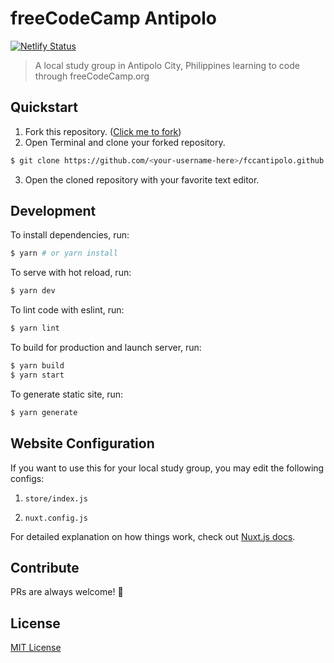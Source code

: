 # freeCodeCamp Antipolo

[![Netlify Status](https://api.netlify.com/api/v1/badges/4eab73e5-68bc-4452-8718-a8844c380dc3/deploy-status)](https://app.netlify.com/sites/fccantipolo/deploys)

> A local study group in Antipolo City, Philippines learning to code through freeCodeCamp.org

## Quickstart

1. Fork this repository. ([Click me to fork](https://github.com/fccantipolo/fccantipolo.github.io/fork))
2. Open Terminal and clone your forked repository.
  ``` bash
  $ git clone https://github.com/<your-username-here>/fccantipolo.github.io
  ```
3. Open the cloned repository with your favorite text editor.

## Development

To install dependencies, run:

``` bash
$ yarn # or yarn install
```
To serve with hot reload, run:

``` bash
$ yarn dev
```

To lint code with eslint, run:

``` bash
$ yarn lint
```

To build for production and launch server, run:

``` bash
$ yarn build
$ yarn start
```

To generate static site, run:

``` bash
$ yarn generate
```

## Website Configuration

If you want to use this for your local study group, you may edit the following configs:

1. `store/index.js`

2. `nuxt.config.js`

For detailed explanation on how things work, check out [Nuxt.js docs](https://nuxtjs.org).

## Contribute

PRs are always welcome! :tada:

## License

[MIT License](https://github.com/fccantipolo/fccantipolo.github.io/blob/master/LICENSE)
